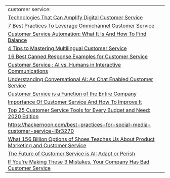 

<table>
  <tr>
   <td>customer service:
   </td>
  </tr>
  <tr>
   <td><a href="https://hackernoon.com/technologies-that-can-amplify-digital-customer-service-kjp3tnb">Technologies That Can Amplify Digital Customer Service</a>
   </td>
  </tr>
  <tr>
   <td><a href="https://hackernoon.com/7-best-practices-to-leverage-omnichannel-customer-service-7t203xhy">7 Best Practices To Leverage Omnichannel Customer Service</a>
   </td>
  </tr>
  <tr>
   <td><a href="https://hackernoon.com/customer-service-automation-what-it-is-and-how-to-find-balance-hmh3ufy">Customer Service Automation: What It Is And How To Find Balance</a>
   </td>
  </tr>
  <tr>
   <td><a href="https://hackernoon.com/4-tips-to-mastering-multilingual-customer-service-fm3w30oh">4 Tips to Mastering Multilingual Customer Service</a>
   </td>
  </tr>
  <tr>
   <td><a href="https://hackernoon.com/16-best-canned-response-examples-for-customer-service-px443wme">16 Best Canned Response Examples for Customer Service</a>
   </td>
  </tr>
  <tr>
   <td><a href="https://hackernoon.com/customer-service-ai-vs-humans-in-interactive-communications-kjff3xql">Customer Service : AI vs. Humans in Interactive Communications</a>
   </td>
  </tr>
  <tr>
   <td><a href="https://hackernoon.com/understanding-conversational-ai-as-chat-enabled-customer-service-da9e247m">Understanding Conversational AI: As Chat Enabled Customer Service</a>
   </td>
  </tr>
  <tr>
   <td><a href="https://hackernoon.com/customer-service-is-a-function-of-the-entire-company-w3an32my">Customer Service is a Function of the Entire Company</a>
   </td>
  </tr>
  <tr>
   <td><a href="https://hackernoon.com/importance-of-customer-service-and-how-to-improve-it-em2y3y0a">Importance Of Customer Service And How To Improve It</a>
   </td>
  </tr>
  <tr>
   <td><a href="https://hackernoon.com/top-25-customer-service-tools-for-every-budget-and-need-2020-edition-aq2m36c2">Top 25 Customer Service Tools for Every Budget and Need: 2020 Edition</a>
   </td>
  </tr>
  <tr>
   <td><a href="https://hackernoon.com/best-practices-for-social-media-customer-service-l8r3270">https://hackernoon.com/best-practices-for-social-media-customer-service-l8r3270</a>
   </td>
  </tr>
  <tr>
   <td><a href="https://hackernoon.com/what-156-billion-options-of-shoes-teaches-us-about-product-marketing-and-customer-service-407aa45dd733">What 156 Billion Options of Shoes Teaches Us About Product Marketing and Customer Service</a>
   </td>
  </tr>
  <tr>
   <td><a href="https://hackernoon.com/the-future-of-customer-service-is-ai-adapt-or-perish-91b97c1ffe99">The Future of Customer Service is AI: Adapt or Perish</a>
   </td>
  </tr>
  <tr>
   <td><a href="https://hackernoon.com/if-youre-making-these-3-mistakes-your-company-has-bad-customer-service-9fb7380a7011">If You're Making These 3 Mistakes, Your Company Has Bad Customer Service</a>
   </td>
  </tr>
</table>
